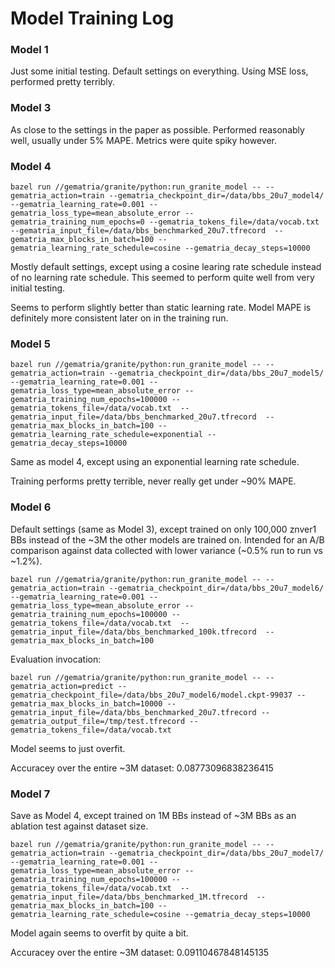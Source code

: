 # Model Training Log

### Model 1

Just some initial testing. Default settings on everything. Using MSE loss,
performed pretty terribly.

### Model 3

As close to the settings in the paper as possible. Performed reasonably well,
usually under 5% MAPE. Metrics were quite spiky however.

### Model 4

```
bazel run //gematria/granite/python:run_granite_model -- --gematria_action=train --gematria_checkpoint_dir=/data/bbs_20u7_model4/ --gematria_learning_rate=0.001 --gematria_loss_type=mean_absolute_error --gematria_training_num_epochs=0 --gematria_tokens_file=/data/vocab.txt  --gematria_input_file=/data/bbs_benchmarked_20u7.tfrecord  --gematria_max_blocks_in_batch=100 --gematria_learning_rate_schedule=cosine --gematria_decay_steps=10000
```

Mostly default settings, except using a cosine learing rate schedule instead of
no learning rate schedule. This seemed to perform quite well from very initial
testing.

Seems to perform slightly better than static learning rate. Model MAPE is definitely
more consistent later on in the training run.

### Model 5

```
bazel run //gematria/granite/python:run_granite_model -- --gematria_action=train --gematria_checkpoint_dir=/data/bbs_20u7_model5/ --gematria_learning_rate=0.001 --gematria_loss_type=mean_absolute_error --gematria_training_num_epochs=100000 --gematria_tokens_file=/data/vocab.txt  --gematria_input_file=/data/bbs_benchmarked_20u7.tfrecord  --gematria_max_blocks_in_batch=100 --gematria_learning_rate_schedule=exponential --gematria_decay_steps=10000
```

Same as model 4, except using an exponential learning rate schedule.

Training performs pretty terrible, never really get under ~90% MAPE.

### Model 6

Default settings (same as Model 3), except trained on only 100,000 znver1 BBs
instead of the ~3M the other models are trained on. Intended for an A/B
comparison against data collected with lower variance (~0.5% run to run vs
~1.2%).

```
bazel run //gematria/granite/python:run_granite_model -- --gematria_action=train --gematria_checkpoint_dir=/data/bbs_20u7_model6/ --gematria_learning_rate=0.001 --gematria_loss_type=mean_absolute_error --gematria_training_num_epochs=100000 --gematria_tokens_file=/data/vocab.txt  --gematria_input_file=/data/bbs_benchmarked_100k.tfrecord  --gematria_max_blocks_in_batch=100
```

Evaluation invocation:

```
bazel run //gematria/granite/python:run_granite_model -- --gematria_action=predict --gematria_checkpoint_file=/data/bbs_20u7_model6/model.ckpt-99037 --gematria_max_blocks_in_batch=10000 --gematria_input_file=/data/bbs_benchmarked_20u7.tfrecord --gematria_output_file=/tmp/test.tfrecord --gematria_tokens_file=/data/vocab.txt
```

Model seems to just overfit.

Accuracey over the entire ~3M dataset: 0.08773096838236415

### Model 7

Save as Model 4, except trained on 1M BBs instead of ~3M BBs as an ablation
test against dataset size.

```
bazel run //gematria/granite/python:run_granite_model -- --gematria_action=train --gematria_checkpoint_dir=/data/bbs_20u7_model7/ --gematria_learning_rate=0.001 --gematria_loss_type=mean_absolute_error --gematria_training_num_epochs=100000 --gematria_tokens_file=/data/vocab.txt  --gematria_input_file=/data/bbs_benchmarked_1M.tfrecord  --gematria_max_blocks_in_batch=100 --gematria_learning_rate_schedule=cosine --gematria_decay_steps=10000
```

Model again seems to overfit by quite a bit.

Accuracey over the entire ~3M dataset: 0.09110467848145135
